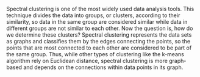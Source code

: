 Spectral clustering is one of the most widely used data analysis tools. This technique divides the data into groups, or clusters, according to their similarity, so data in the same group are considered similar while data in different groups are not similar to each other. Now the question is, how do we determine these clusters? Spectral clustering represents the data sets as graphs and classifies them by the edges connecting the points, so the points that are most connected to each other are considered to be part of the same group. Thus, while other types of clustering like the k-means algorithm rely on Euclidean distance, spectral clustering is more graph-based and depends on the connections within data points in its graph.

